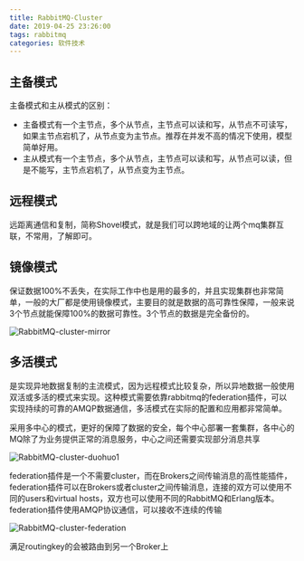 ```yaml
---
title: RabbitMQ-Cluster
date: 2019-04-25 23:26:00
tags: rabbitmq
categories: 软件技术
---
```


## 主备模式

主备模式和主从模式的区别：

- 主备模式有一个主节点，多个从节点，主节点可以读和写，从节点不可读写，如果主节点宕机了，从节点变为主节点。推荐在并发不高的情况下使用，模型简单好用。
- 主从模式有一个主节点，多个从节点，主节点可以读和写，从节点可以读，但是不能写，主节点宕机了，从节点变为主节点。

## 远程模式

远距离通信和复制，简称Shovel模式，就是我们可以跨地域的让两个mq集群互联，不常用，了解即可。

## 镜像模式

保证数据100%不丢失，在实际工作中也是用的最多的，并且实现集群也非常简单，一般的大厂都是使用镜像模式，主要目的就是数据的高可靠性保障，一般来说3个节点就能保障100%的数据可靠性。3个节点的数据是完全备份的。

![RabbitMQ-cluster-mirror](https://gcore.jsdelivr.net/gh/Nayacco/cdn@master/blog/RabbitMQ-cluster-mirror.png)

## 多活模式

是实现异地数据复制的主流模式，因为远程模式比较复杂，所以异地数据一般使用双活或多活的模式来实现。这种模式需要依靠rabbitmq的federation插件，可以实现持续的可靠的AMQP数据通信，多活模式在实际的配置和应用都非常简单。

采用多中心的模式，更好的保障了数据的安全，每个中心部署一套集群，各中心的MQ除了为业务提供正常的消息服务，中心之间还需要实现部分消息共享

![RabbitMQ-cluster-duohuo1](https://gcore.jsdelivr.net/gh/Nayacco/cdn@master/blog/RabbitMQ-cluster-duohuo1.png)

federation插件是一个不需要cluster，而在Brokers之间传输消息的高性能插件，federation插件可以在Brokers或者cluster之间传输消息，连接的双方可以使用不同的users和virtual hosts，双方也可以使用不同的RabbitMQ和Erlang版本。federation插件使用AMQP协议通信，可以接收不连续的传输

![RabbitMQ-cluster-federation](https://gcore.jsdelivr.net/gh/Nayacco/cdn@master/blog/RabbitMQ-cluster-federation.png)

满足routingkey的会被路由到另一个Broker上